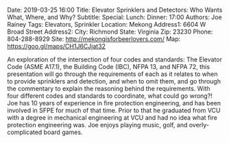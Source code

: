 Date: 2019-03-25 16:00
Title: Elevator Sprinklers and Detectors: Who Wants What, Where, and Why?
Subtitle: 
Special: 
Lunch:
Dinner: 17:00
Authors: Joe Rainey
Tags: Elevators, Sprinkler
Location: Mekong
Address1: 6604 W Broad Street
Address2: 
City: Richmond
State: Virginia
Zip: 23230
Phone: 804-288-8929
Site: http://mekongisforbeerlovers.com/
Map: https://goo.gl/maps/CH1J6CJjat32

An exploration of the intersection of four codes and standards: The Elevator Code (ASME A17.1), the Building Code (IBC), NFPA 13, and NFPA 72, this presentation will go through the requirements of each as it relates to when to provide sprinklers and detection, and when to omit them, and go through the commentary to explain the reasoning behind the requirements. With four different codes and standards to coordinate, what could go wrong?! Joe has 10 years of experience in fire protection engineering, and has been involved in SFPE for much of that time. Prior to that he graduated from VCU with a degree in mechanical engineering at VCU and had no idea what fire protection engineering was. Joe enjoys playing music, golf, and overly-complicated board games.
